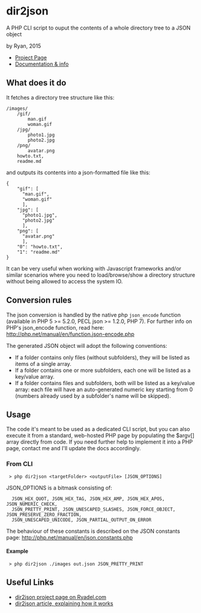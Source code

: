 # dir2json
A PHP CLI script to ouput the contents of a whole directory tree to a JSON object

by Ryan, 2015  
* [Project Page](http://www.ryadel.com/en/portfolio/dir2json-en/)
* [Documentation & info](http://www.ryadel.com/dir2json-a-php-cli-script-to-output-the-contents-of-a-folder-tree-into-a-json-object/)

## What does it do
It fetches a directory tree structure like this:

```
/images/
    /gif/
        man.gif
        woman.gif
    /jpg/
        photo1.jpg
        photo2.jpg
    /png/
        avatar.png
    howto.txt,
    readme.md
```

and outputs its contents into a json-formatted file like this:

```
{
    "gif": [
      "man.gif",
      "woman.gif"
      ],
    "jpg": [
      "photo1.jpg",
      "photo2.jpg"
      ],
    "png": [
      "avatar.png"
      ],
    "0": "howto.txt",
    "1": "readme.md"
}
```

It can be very useful when working with Javascript frameworks and/or similar scenarios where you need to load/browse/show a directory structure without being allowed to access the system IO.

## Conversion rules
The json conversion is handled by the native php `json_encode` function (available in PHP 5 >= 5.2.0, PECL json >= 1.2.0, PHP 7). For further info on PHP's json_encode function, read here:
http://php.net/manual/en/function.json-encode.php

The generated JSON object will adopt the following conventions:
* If a folder contains only files (without subfolders), they will be listed as items of a single array.
* If a folder contains one or more subfolders, each one will be listed as a key/value array.
* If a folder contains files and subfolders, both will be listed as a key/value array: each file will have an auto-generated numeric key starting from 0 (numbers already used by a subfolder's name will be skipped).


## Usage
The code it's meant to be used as a dedicated CLI script, but you can also execute it from a standard, web-hosted PHP page by populating the $argv[] array directly from code. If you need further help to implement it into a PHP page, contact me and I'll update the docs accordingly.

### From CLI

```
 > php dir2json <targetFolder> <outputFile> [JSON_OPTIONS]
```

JSON_OPTIONS is a bitmask consisting of:
```
  JSON_HEX_QUOT, JSON_HEX_TAG, JSON_HEX_AMP, JSON_HEX_APOS, JSON_NUMERIC_CHECK, 
  JSON_PRETTY_PRINT, JSON_UNESCAPED_SLASHES, JSON_FORCE_OBJECT, JSON_PRESERVE_ZERO_FRACTION, 
  JSON_UNESCAPED_UNICODE, JSON_PARTIAL_OUTPUT_ON_ERROR
```

The behaviour of these constants is described on the JSON constants page:
http://php.net/manual/en/json.constants.php

#### Example
```
 > php dir2json ./images out.json JSON_PRETTY_PRINT
```

## Useful Links
* [dir2json project page on Ryadel.com](http://www.ryadel.com/dir2json-a-php-cli-script-to-output-the-contents-of-a-folder-tree-into-a-json-object/)
* [dir2json article, explaining how it works](http://www.ryadel.com/en/portfolio/dir2json-en/)
